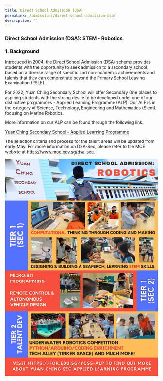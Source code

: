```yaml
---
title: Direct School Admission (DSA)
permalink: /admissions/direct-school-admission-dsa/
description: ""
---
```

### Direct School Admission (DSA): STEM - Robotics

### 1\. Background

Introduced in 2004, the Direct School Admission (DSA) scheme provides students with the opportunity to seek admission to a secondary school, based on a diverse range of specific and non-academic achievements and talents that they can demonstrate beyond the Primary School Leaving Examination (PSLE).  

For 2022, Yuan Ching Secondary School will offer Secondary One places to aspiring students with the strong desire to be developed under one of our distinctive programmes - Applied Learning Programme (ALP). Our ALP is in the category of Science, Technology, Engineering and Mathematics (Stem), focusing on Marine Robotics.

More information on our ALP can be found through the following link:

[Yuan Ching Secondary School - Applied Learning Programme](/engaged-learners/applied-learning-programme-marine-robotics/)

The selection criteria and process for the talent areas will be updated from early-May. For more 
information on DSA-Sec, please refer to the MOE website at https://www.moe.gov.sg/dsa-sec.



![2023 YCSS Direction School Admission (DSA) - Robotics](/images/direction%20school%20admission_%20robotics%202023.png)
